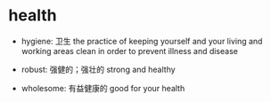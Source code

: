 # health

- hygiene: 卫生 the practice of keeping yourself and your living and working areas clean in order to prevent illness and disease

- robust: 强健的；强壮的 strong and healthy
- wholesome: 有益健康的 good for your health

